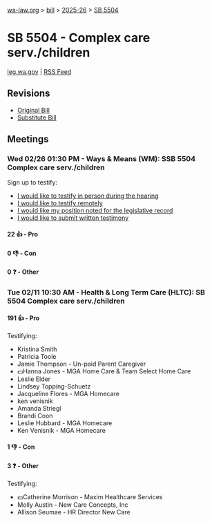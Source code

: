[wa-law.org](/) > [bill](/bill/) > [2025-26](/bill/2025-26/) > [SB 5504](/bill/2025-26/sb/5504/)

# SB 5504 - Complex care serv./children
[leg.wa.gov](https://app.leg.wa.gov/billsummary?BillNumber=5504&Year=2025&Initiative=false) | [RSS Feed](./rss.xml)

## Revisions
* [Original Bill](1/)
* [Substitute Bill](S/)

## Meetings
### Wed 02/26 01:30 PM - Ways & Means (WM): SSB 5504 Complex care serv./children
Sign up to testify:
* [I would like to testify in person during the hearing](https://app.leg.wa.gov/csi/Testifier/Add?chamber=House&mId=32889&aId=164990&caId=26198&tId=1)
* [I would like to testify remotely](https://app.leg.wa.gov/csi/Testifier/Add?chamber=House&mId=32889&aId=164990&caId=26198&tId=2)
* [I would like my position noted for the legislative record](https://app.leg.wa.gov/csi/Testifier/Add?chamber=House&mId=32889&aId=164990&caId=26198&tId=3)
* [I would like to submit written testimony](https://app.leg.wa.gov/csi/Testifier/Add?chamber=House&mId=32889&aId=164990&caId=26198&tId=4)

#### 22 👍 - Pro

#### 0 👎 - Con

#### 0 ❓ - Other

### Tue 02/11 10:30 AM - Health & Long Term Care (HLTC): SB 5504 Complex care serv./children
#### 191 👍 - Pro
Testifying:
* Kristina Smith
* Patricia Toole
* Jamie Thompson - Un-paid Parent Caregiver
* 💵Hanna Jones - MGA Home Care & Team Select Home Care
* Leslie Elder
* Lindsey Topping-Schuetz
* Jacqueline Flores - MGA Homecare
* ken venisnik
* Amanda Striegl
* Brandi Coon
* Leslie Hubbard - MGA Homecare
* Ken Venisnik - MGA Homecare

#### 1 👎 - Con

#### 3 ❓ - Other
Testifying:
* 💵Catherine Morrison - Maxim Healthcare Services
* Molly Austin - New Care Concepts, Inc
* Allison Seumae - HR Director New Care
